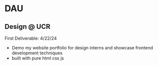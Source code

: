# DAU
## Design @ UCR 

First Deliverable: 4/22/24
- Demo my website portfolio for design interns and showcase frontend development techniques 
- built with pure html css js
